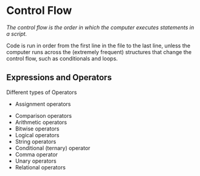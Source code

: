 <h1>Control Flow</h1>

<p><i>The control flow is the order in which the computer executes statements in a script.</i></p>

<p>Code is run in order from the first line in the file to the last line, unless the computer runs across the (extremely frequent) structures that change the control flow, such as conditionals and loops.

<h2>Expressions and Operators</h2>

<p>Different types of Operators</p>

<ul>
  <li>Assignment operators</li>
    <p></p>
  <li>Comparison operators</li>
  <li>Arithmetic operators</li>
  <li>Bitwise operators</li>
  <li>Logical operators</li>
  <li>String operators</li>
  <li>Conditional (ternary) operator</li>
  <li>Comma operator</li>
  <li>Unary operators</li>
  <li>Relational operators</li>
</ul>
